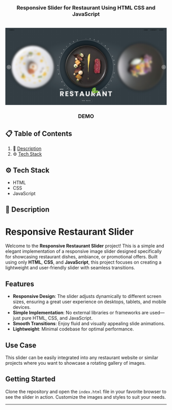 <div align="center">

  <h3 align="center">Responsive Slider for Restaurant Using HTML CSS and JavaScript</h3>
  <br />
      <img src="https://github.com/Rotaralexc/Responsive-Slider-4/blob/93162ea2a75d71cdf4e80b9521b8792156b0cc2f/ResponsiveSlider4.png" alt="Project Banner">
  <br />

  <h3 align="center">DEMO</h3>

 


</div>

## 📋 <a name="table">Table of Contents</a>

1. 🤖 [Description](#description)
2. ⚙️ [Tech Stack](#tech-stack)


## <a name="tech-stack">⚙️ Tech Stack</a>

- HTML
- CSS
- JavaScript

## <a name="description">🤖 Description</a>

# Responsive Restaurant Slider

Welcome to the **Responsive Restaurant Slider** project! This is a simple and elegant implementation of a responsive image slider designed specifically for showcasing restaurant dishes, ambiance, or promotional offers. Built using only **HTML**, **CSS**, and **JavaScript**, this project focuses on creating a lightweight and user-friendly slider with seamless transitions.

## Features

- **Responsive Design**: The slider adjusts dynamically to different screen sizes, ensuring a great user experience on desktops, tablets, and mobile devices.
- **Simple Implementation**: No external libraries or frameworks are used—just pure HTML, CSS, and JavaScript.
- **Smooth Transitions**: Enjoy fluid and visually appealing slide animations.
- **Lightweight**: Minimal codebase for optimal performance.

## Use Case

This slider can be easily integrated into any restaurant website or similar projects where you want to showcase a rotating gallery of images.

## Getting Started

Clone the repository and open the `index.html` file in your favorite browser to see the slider in action. Customize the images and styles to suit your needs.

---
